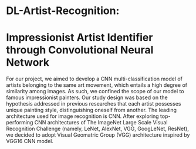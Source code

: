 # DL-Artist-Recognition:
# Impressionist Artist Identifier through Convolutional Neural Network 
For our project, we aimed to develop a CNN multi-classification model of artists belonging to the same art movement, 
which entails a high degree of similarity among images. 
As such, we confined the scope of our model to famous impressionist painters. 
Our study design was based on the hypothesis addressed in previous researches that each artist possesses unique painting style, distinguishing oneself from another. 
The leading architecture used for image recognition is CNN. After exploring top-performing CNN architectures of The ImageNet Large Scale Visual Recognition Challenge 
(namely, LeNet, AlexNet, VGG, GoogLeNet, ResNet), we decided to adopt Visual Geomatric Group (VGG) architecture inspired by VGG16 CNN model.
